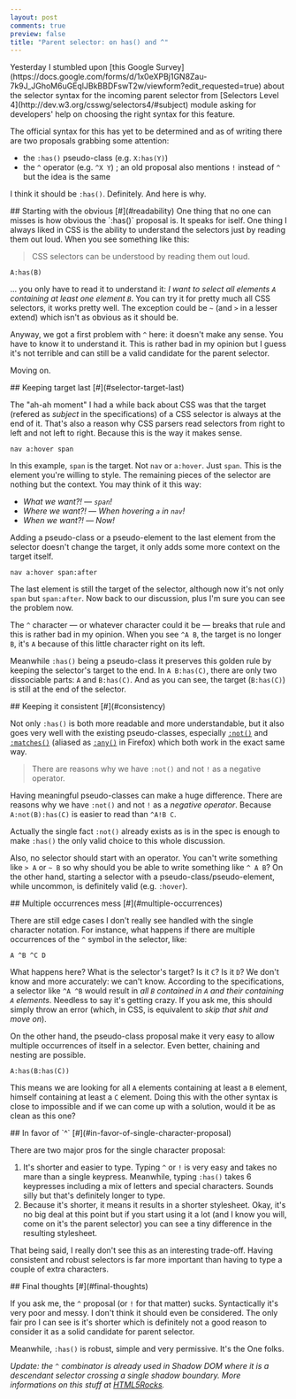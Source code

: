 ```yaml
---
layout: post
comments: true
preview: false
title: "Parent selector: on has() and ^"
---
```

<section>
Yesterday I stumbled upon [this Google Survey](https://docs.google.com/forms/d/1x0eXPBj1GN8Zau-7k9J_JGhoM6uGEqlJBkBBDFswT2w/viewform?edit_requested=true) about the selector syntax for the incoming parent selector from [Selectors Level 4](http://dev.w3.org/csswg/selectors4/#subject) module asking for developers' help on choosing the right syntax for this feature. 

The official syntax for this has yet to be determined and as of writing there are two proposals grabbing some attention:

* the `:has()` pseudo-class (e.g. `X:has(Y)`)
* the `^` operator (e.g. `^X Y`) ; an old proposal also mentions `!` instead of `^` but the idea is the same

I think it should be `:has()`. Definitely. And here is why.
</section>
<section id="readibility">
## Starting with the obvious [#](#readability)
One thing that no one can misses is how obvious the `:has()` proposal is. It speaks for iself. One thing I always liked in CSS is the ability to understand the selectors just by reading them out loud. When you see something like this:
<blockquote class="pull-quote--right">CSS selectors can be understood by reading them out loud.</blockquote>

<pre class="language-css"><code>A:has(B)</code></pre>

... you only have to read it to understand it: *I want to select all elements `A` containing at least one element `B`*. You can try it for pretty much all CSS selectors, it works pretty well. The exception could be `~` (and `>` in a lesser extend) which isn't as obvious as it should be.

Anyway, we got a first problem with `^` here: it doesn't make any sense. You have to know it to understand it. This is rather bad in my opinion but I guess it's not terrible and can still be a valid candidate for the parent selector.

Moving on.
</section>
<section id="selector-target-last">
## Keeping target last [#](#selector-target-last)

The "ah-ah moment" I had a while back about CSS was that the target (refered as *subject* in the specifications) of a CSS selector is always at the end of it. That's also a reason why CSS parsers read selectors from right to left and not left to right. Because this is the way it makes sense. 

<pre class="language-css"><code>nav a:hover span</code></pre>

In this example, `span` is the target. Not `nav` or `a:hover`. Just `span`. This is the element you're willing to style. The remaining pieces of the selector are nothing but the context. You may think of it this way:

* *What we want?!* &mdash; *`span`!*
* *Where we want?!* &mdash; *When hovering `a` in `nav`!*
* *When we want?!* &mdash; *Now!*

Adding a pseudo-class or a pseudo-element to the last element from the selector doesn't change the target, it only adds some more context on the target itself. 

<pre class="language-css"><code>nav a:hover span:after</code></pre>

The last element is still the target of the selector, although now it's not only `span` but `span:after`. Now back to our discussion, plus I'm sure you can see the problem now.

The `^` character &mdash; or whatever character could it be &mdash; breaks that rule and this is rather bad in my opinion. When you see `^A B`, the target is no longer `B`, it's `A` because of this little character right on its left. 

Meanwhile `:has()` being a pseudo-class it preserves this golden rule by keeping the selector's target to the end. In `A B:has(C)`, there are only two dissociable parts: `A` and `B:has(C)`. And as you can see, the target (`B:has(C)`) is still at the end of the selector.
</section>
<section id="consistency">
## Keeping it consistent [#](#consistency)

Not only `:has()` is both more readable and more understandable, but it also goes very well with the existing pseudo-classes, especially [`:not()`](http://dev.w3.org/csswg/selectors4/#negation) and [`:matches()`](http://dev.w3.org/csswg/selectors4/#matches) (aliased as [`:any()`](https://developer.mozilla.org/en-US/docs/Web/CSS/:any) in Firefox) which both work in the exact same way.

<blockquote class="pull-quote--right">There are reasons why we have <code>:not()</code> and not <code>!</code> as a negative operator.</blockquote>

Having meaningful pseudo-classes can make a huge difference. There are reasons why we have `:not()` and not `!` as a *negative operator*. Because `A:not(B):has(C)` is easier to read than `^A!B C`. 

Actually the single fact `:not()` already exists as is in the spec is enough to make `:has()` the only valid choice to this whole discussion.

Also, no selector should start with an operator. You can't write something like `> A` or `~ B` so why should you be able to write something like `^ A B`? On the other hand, starting a selector with a pseudo-class/pseudo-element, while uncommon, is definitely valid (e.g. `:hover`).
</section>
<section id="multiple-occurrences">
## Multiple occurrences mess [#](#multiple-occurrences)

There are still edge cases I don't really see handled with the single character notation. For instance, what happens if there are multiple occurrences of the `^` symbol in the selector, like:

<pre class="language-css"><code>A ^B ^C D</code></pre>

What happens here? What is the selector's target? Is it `C`? Is it `D`? We don't know and more accurately: we can't know. According to the specifications, a selector like `^A ^B` would result in *all `B` contained in `A` and their containing `A` elements*. Needless to say it's getting crazy. If you ask me, this should simply throw an error (which, in CSS, is equivalent to *skip that shit and move on*).

On the other hand, the pseudo-class proposal make it very easy to allow multiple occurrences of itself in a selector. Even better, chaining and nesting are possible.

<pre class="language-css"><code>A:has(B:has(C))</code></pre>

This means we are looking for all `A` elements containing at least a `B` element, himself containing at least a `C` element. Doing this with the other syntax is close to impossible and if we can come up with a solution, would it be as clean as this one?
</section>
<section id="in-favor-of-single-character-proposal">
## In favor of `^` [#](#in-favor-of-single-character-proposal)

There are two major pros for the single character proposal:

1. It's shorter and easier to type. Typing `^` or `!` is very easy and takes no mare than a single keypress. Meanwhile, typing `:has()` takes 6 keypresses including a mix of letters and special characters. Sounds silly but that's definitely longer to type.
2. Because it's shorter, it means it results in a shorter stylesheet. Okay, it's no big deal at this point but if you start using it a lot (and I know you will, come on it's the parent selector) you can see a tiny difference in the resulting stylesheet.

That being said, I really don't see this as an interesting trade-off. Having consistent and robust selectors is far more important than having to type a couple of extra characters.
</section>
<section id="final-thoughts">
## Final thoughts [#](#final-thoughts)

If you ask me, the `^` proposal (or `!` for that matter) sucks. Syntactically it's very poor and messy. I don't think it should even be considered. The only fair pro I can see is it's shorter which is definitely not a good reason to consider it as a solid candidate for parent selector.

Meanwhile, `:has()` is robust, simple and very permissive. It's the One folks. 

*Update: the `^` combinator is already used in Shadow DOM where it is a descendant selector crossing a single shadow boundary. More informations on this stuff at [HTML5Rocks](https://github.com/html5rocks/www.html5rocks.com/blob/master/content/tutorials/webcomponents/shadowdom-201/en/index.md#the--and--combinators).*
</section>
